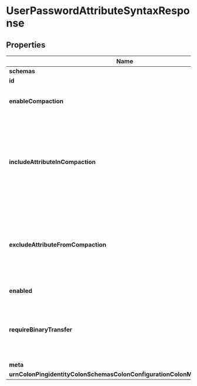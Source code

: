 

# UserPasswordAttributeSyntaxResponse


## Properties

| Name | Type | Description | Notes |
|------------ | ------------- | ------------- | -------------|
|**schemas** | **List&lt;EnumuserPasswordAttributeSyntaxSchemaUrn&gt;** |  |  |
|**id** | **String** | Name of the Attribute Syntax |  |
|**enableCompaction** | **Boolean** | Indicates whether values of attributes with this syntax should be compacted when stored in a local DB database. |  [optional] |
|**includeAttributeInCompaction** | **List&lt;String&gt;** | Specifies the specific attributes (which should be associated with this syntax) whose values should be compacted. If one or more include attributes are specified, then only those attributes will have their values compacted. If not set then all attributes will have their values compacted. The exclude-attribute-from-compaction property takes precedence over this property. |  [optional] |
|**excludeAttributeFromCompaction** | **List&lt;String&gt;** | Specifies the specific attributes (which should be associated with this syntax) whose values should not be compacted. If one or more exclude attributes are specified, then values of those attributes will not have their values compacted. This property takes precedence over the include-attribute-in-compaction property. |  [optional] |
|**enabled** | **Boolean** | Indicates whether the Attribute Syntax is enabled. |  |
|**requireBinaryTransfer** | **Boolean** | Indicates whether values of this attribute are required to have a \&quot;binary\&quot; transfer option as described in RFC 4522. Attributes with this syntax will generally be referenced with names including \&quot;;binary\&quot; (e.g., \&quot;userCertificate;binary\&quot;). |  [optional] |
|**meta** | [**MetaMeta**](MetaMeta.md) |  |  [optional] |
|**urnColonPingidentityColonSchemasColonConfigurationColonMessagesColon20** | [**MetaUrnPingidentitySchemasConfigurationMessages20**](MetaUrnPingidentitySchemasConfigurationMessages20.md) |  |  [optional] |



